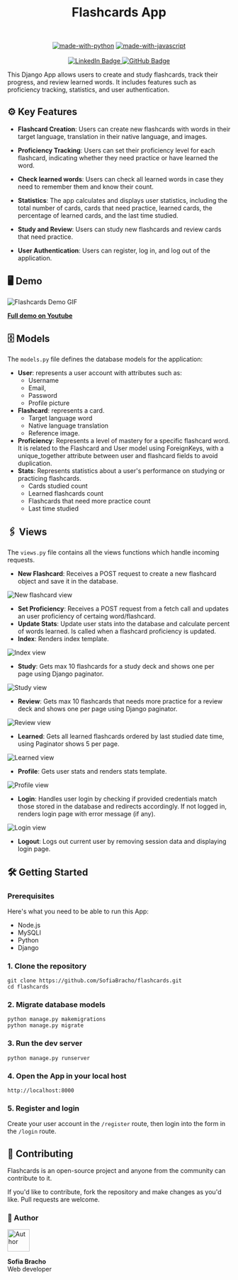 <div align="center">
  <h1 align="center">Flashcards App</h1>
</div>
<br/>



<div align="center">

[![made-with-python](https://img.shields.io/badge/Made%20with-Python-1f425f.svg)](https://www.python.org/)
[![made-with-javascript](https://img.shields.io/badge/Made%20with-JavaScript-1f425f.svg)](https://www.javascript.com)
<br/>
<br/>
<a href="https://www.linkedin.com/in/sofiabrach0/">
![LinkedIn Badge](https://img.shields.io/badge/LinkedIn-0A66C2?logo=linkedin&logoColor=fff&style=for-the-badge)
</a>
<a href="https://github.com/SofiaBracho">
![GitHub Badge](https://img.shields.io/badge/GitHub-181717?logo=github&logoColor=fff&style=for-the-badge)
</a>
</div>


This Django App allows users to create and study flashcards, track their progress, and review learned words. It includes features such as proficiency tracking, statistics, and user authentication.


## ⚙️ Key Features
- **Flashcard Creation**: Users can create new flashcards with words in their target language, translation in their native language, and images.

- **Proficiency Tracking**: Users can set their proficiency level for each flashcard, indicating whether they need practice or have learned the word.

- **Check learned words**: Users can check all learned words in case they need to remember them and know their count.

- **Statistics**: The app calculates and displays user statistics, including the total number of cards, cards that need practice, learned cards, the percentage of learned cards, and the last time studied.

- **Study and Review**: Users can study new flashcards and review cards that need practice.

- **User Authentication**: Users can register, log in, and log out of the application.


## 🖥️ Demo

![Flashcards Demo GIF](https://github.com/SofiaBracho/flashcards/blob/master/media/demo.gif)

<a href="https://youtu.be/9urd2xRv_1Q">**Full demo on Youtube**</a>

## 🗄️ Models

The `models.py` file defines the database models for the application: 
- **User**: represents a user account with attributes such as: 
  - Username
  - Email,
  - Password
  - Profile picture
- **Flashcard**: represents a card. 
  - Target language word
  - Native language translation
  - Reference image.
- **Proficiency**: Represents a level of mastery for a specific flashcard word. It is related to the Flashcard and User model using ForeignKeys, with a unique_together attribute between user and flashcard fields to avoid duplication.
- **Stats**: Represents statistics about a user's performance on studying or practicing flashcards. 
  - Cards studied count
  - Learned flashcards count
  - Flashcards that need more practice count 
  - Last time studied

## 🖇️ Views
The `views.py` file contains all the views functions which handle incoming requests.

- **New Flashcard**: Receives a POST request to create a new flashcard object and save it in the database.

![New flashcard view](https://github.com/SofiaBracho/flashcards/blob/master/media/new.PNG)

- **Set Proficiency**: Receives a POST request from a fetch call and updates an user proficiency of certaing word/flashcard. 
- **Update Stats**: Update user stats into the database and calculate percent of words learned. Is called when a flashcard proficiency is updated.
- **Index**: Renders index template.

![Index view](https://github.com/SofiaBracho/flashcards/blob/master/media/home.PNG)

- **Study**: Gets max 10 flashcards for a study deck and shows one per page using Django paginator. 

![Study view](https://github.com/SofiaBracho/flashcards/blob/master/media/study.PNG)

- **Review**: Gets max 10 flashcards that needs more practice for a review deck and shows one per page using Django paginator.  

![Review view](https://github.com/SofiaBracho/flashcards/blob/master/media/review.PNG)

- **Learned**: Gets all learned flashcards ordered by last studied date time, using Paginator shows 5 per page.

![Learned view](https://github.com/SofiaBracho/flashcards/blob/master/media/learned.PNG)

- **Profile**: Gets user stats and renders stats template.

![Profile view](https://github.com/SofiaBracho/flashcards/blob/master/media/profile.PNG)

- **Login**: Handles user login by checking if provided credentials match those stored in the database and redirects accordingly. If not logged in, renders login page with error message (if any).

![Login view](https://github.com/SofiaBracho/flashcards/blob/master/media/login.PNG)

- **Logout**: Logs out current user by removing session data and displaying login page.


## 🛠️ Getting Started

### Prerequisites

Here's what you need to be able to run this App:

- Node.js
- MySQLI
- Python
- Django

### 1. Clone the repository

```shell
git clone https://github.com/SofiaBracho/flashcards.git
cd flashcards
```

### 2. Migrate database models

```shell
python manage.py makemigrations
python manage.py migrate
```

### 3. Run the dev server

```shell
python manage.py runserver
```

### 4. Open the App in your local host

```shell
http://localhost:8000
```

### 5. Register and login

Create your user account in the `/register` route, then login into the form in the `/login` route.


## 🔀 Contributing

Flashcards is an open-source project and anyone from the community can contribute to it.

If you'd like to contribute, fork the repository and make changes as you'd like. Pull requests are welcome.

### 👥 Author

<a href="https://github.com/SofiaBracho">
  <img src="https://github.com/SofiaBracho/flashcards/blob/master/media/author.png" width="50px" alt="Author"/>
</a>

**Sofia Bracho**
<br>
Web developer